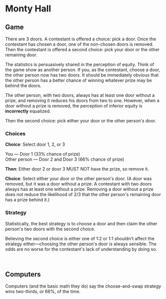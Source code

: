 # Monty Hall

## Game
There are 3 doors. A contestant is offered a choice: pick a door. Once the contestant has chosen a door, one of the non-chosen doors is removed. Then the contestant is offered a second choice: pick your door or the other remaining door.

The statistics is persuasively shared in the perception of equity. Think of the game show as another person. If you, as the contestant, choose a door, the other person now has two doors. It should be immediately obvious that the other person has a better chance of winning whatever prize may be behind the doors.

The other person, with two doors, always has at least one door without a prize, and removing it reduces his doors from two to one. However, when a door without a prize is removed, the perception of inferior equity is **incorrectly** equalized.

Then the second choice: pick either your door or the other person's door.

### Choices

**Choice**: Select door 1, 2, or 3

You — Door 1 (33% chance of prize)<br />
Other person — Door 2 and Door 3 (66% chance of prize)

**Then**: Either door 2 or door 3 MUST NOT have the prize, so remove it.

**Choice**: Select either your door or the other person's door. (A door was removed, but it was a door without a prize. A contestant with two doors always has at least one without a prize. Removing a door without a prize does not reduce the likelihood of 2/3 that the other person's remaining door has a prize behind it.)

### Strategy
Statistically, the best strategy is to choose a door and then claim the other person's two doors with the second choice.

Believing the second choice is either one of 1:2 or 1:1 shouldn't affect the strategy either—choosing the other person's door is always sensible. The odds are no worse for the contestant's lack of understanding by doing so.

<br />

## Computers

Computers (and the basic math they do) say the choose-and-swap strategy wins two-thirds, or 66%, of the time.